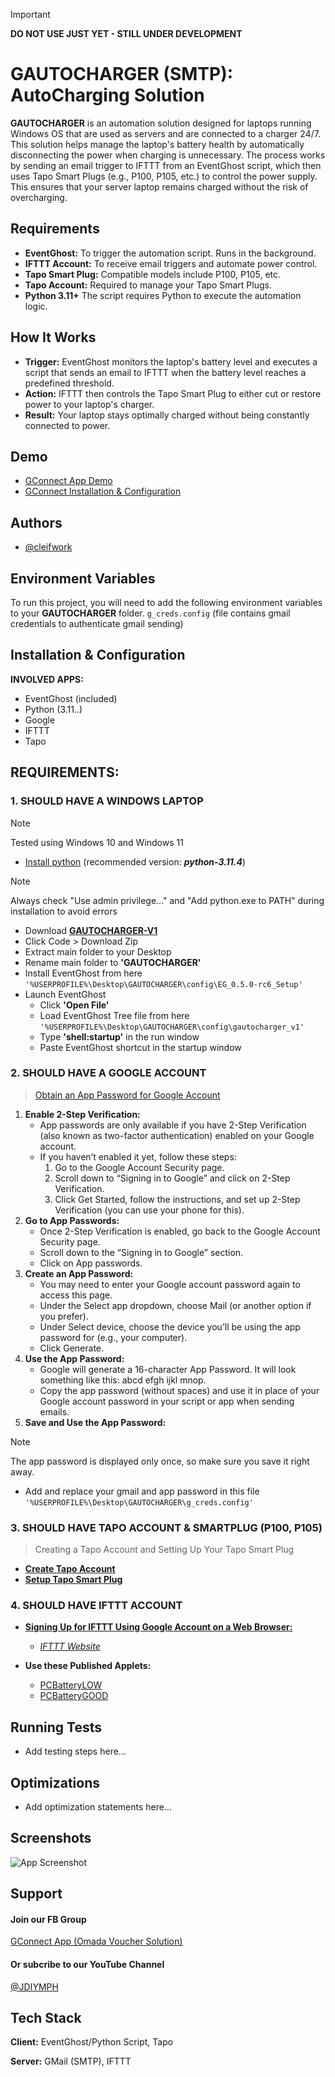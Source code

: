 
> [!IMPORTANT]
> **DO NOT USE JUST YET - STILL UNDER DEVELOPMENT** 

# GAUTOCHARGER (SMTP): AutoCharging Solution

**GAUTOCHARGER** is an automation solution designed for laptops running Windows OS that are used as servers and are connected to a charger 24/7. This solution helps manage the laptop's battery health by automatically disconnecting the power when charging is unnecessary. The process works by sending an email trigger to IFTTT from an EventGhost script, which then uses Tapo Smart Plugs (e.g., P100, P105, etc.) to control the power supply. This ensures that your server laptop remains charged without the risk of overcharging.

## **Requirements**
- **EventGhost:** To trigger the automation script. Runs in the background.
- **IFTTT Account:** To receive email triggers and automate power control.
- **Tapo Smart Plug:** Compatible models include P100, P105, etc.
- **Tapo Account:** Required to manage your Tapo Smart Plugs.
- **Python 3.11+** The script requires Python to execute the automation logic.

## **How It Works**
- **Trigger:** EventGhost monitors the laptop's battery level and executes a script that sends an email to IFTTT when the battery level reaches a predefined threshold.
- **Action:** IFTTT then controls the Tapo Smart Plug to either cut or restore power to your laptop's charger.
- **Result:** Your laptop stays optimally charged without being constantly connected to power.

## Demo

-   [GConnect App Demo](https://www.youtube.com/)
-   [GConnect Installation & Configuration](https://www.youtube.com/)


## Authors

- [@cleifwork](https://www.github.com/cleifwork)
## Environment Variables

To run this project, you will need to add the following environment variables to your **GAUTOCHARGER** folder.
`g_creds.config` (file contains gmail credentials to authenticate gmail sending)

## Installation & Configuration

**INVOLVED APPS:**
- EventGhost (included)
- Python (3.11..)
- Google 
- IFTTT 
- Tapo 


## REQUIREMENTS:

### 1. SHOULD HAVE A WINDOWS LAPTOP
> [!NOTE] 
> Tested using Windows 10 and Windows 11

- [Install python](https://www.python.org/downloads/) (recommended version: _**python-3.11.4**_)
> [!NOTE] 
> Always check "Use admin privilege..." and "Add python.exe to PATH" during installation to avoid errors
  	
- Download **[GAUTOCHARGER-V1](https://github.com/cleifwork/GAUTOCHARGER/tree/GAUTOCHARGER-V1)**
- Click Code > Download Zip
- Extract main folder to your Desktop
- Rename main folder to **'GAUTOCHARGER'**
- Install EventGhost from here ```'%USERPROFILE%\Desktop\GAUTOCHARGER\config\EG_0.5.0-rc6_Setup'```
- Launch EventGhost
	- Click **'Open File'**
	- Load EventGhost Tree file from here ```'%USERPROFILE%\Desktop\GAUTOCHARGER\config\gautocharger_v1'```
	- Type **'shell:startup'** in the run window
	- Paste EventGhost shortcut in the startup window

### 2. SHOULD HAVE A GOOGLE ACCOUNT
> [Obtain an App Password for Google Account](https://www.youtube.com/watch?v=MkLX85XU5rU)
1. **Enable 2-Step Verification:**
	- App passwords are only available if you have 2-Step Verification (also known as two-factor authentication) enabled on your Google account.
	- If you haven’t enabled it yet, follow these steps:
		1. Go to the Google Account Security page.
		2. Scroll down to “Signing in to Google” and click on 2-Step Verification.
		3. Click Get Started, follow the instructions, and set up 2-Step Verification (you can use your phone for this).
2. **Go to App Passwords:**
	- Once 2-Step Verification is enabled, go back to the Google Account Security page.
	- Scroll down to the “Signing in to Google” section.
	- Click on App passwords.
3. **Create an App Password:**
	- You may need to enter your Google account password again to access this page.
	- Under the Select app dropdown, choose Mail (or another option if you prefer).
	- Under Select device, choose the device you’ll be using the app password for (e.g., your computer).
	- Click Generate.
4. **Use the App Password:**
	- Google will generate a 16-character App Password. It will look something like this: abcd efgh ijkl mnop.
	- Copy the app password (without spaces) and use it in place of your Google account password in your script or app when sending emails.
5. **Save and Use the App Password:**
> [!NOTE] 
> The app password is displayed only once, so make sure you save it right away.
- Add and replace your gmail and app password in this file ```'%USERPROFILE%\Desktop\GAUTOCHARGER\g_creds.config'```


### 3. SHOULD HAVE TAPO ACCOUNT & SMARTPLUG (P100, P105)
> Creating a Tapo Account and Setting Up Your Tapo Smart Plug

- **[Create Tapo Account](https://www.youtube.com/watch?v=77Lt1sZykJg)**
- **[Setup Tapo Smart Plug](https://www.youtube.com/watch?v=Mbzdlxxn3cw)**

### 4. SHOULD HAVE IFTTT ACCOUNT
- **[Signing Up for IFTTT Using Google Account on a Web Browser:](https://www.youtube.com/watch?v=dsIPK-fWXoc)**
	- _[IFTTT Website](https://ifttt.com/explore)_

- **Use these Published Applets:**
	- [PCBatteryLOW](https://ift.tt/XJS4DhE)
	- [PCBatteryGOOD](https://ift.tt/DkObnye)

## Running Tests
-   Add testing steps here...

## Optimizations
- Add optimization statements here...

## Screenshots
![App Screenshot](https://drive.google.com/uc?export=view&id=18M-28ac02I2GbAQpDuyhXgcNlsGsb8vU)

## Support

#### Join our FB Group
[GConnect App (Omada Voucher Solution)](https://www.facebook.com/groups/1776872022780742) 
  
#### Or subcribe to our YouTube Channel
[@JDIYMPH](https://www.youtube.com/channel/UC9O3ezuyjS7C6V7-ZAHCQrA)
## Tech Stack

**Client:** EventGhost/Python Script, Tapo

**Server:** GMail (SMTP), IFTTT 
